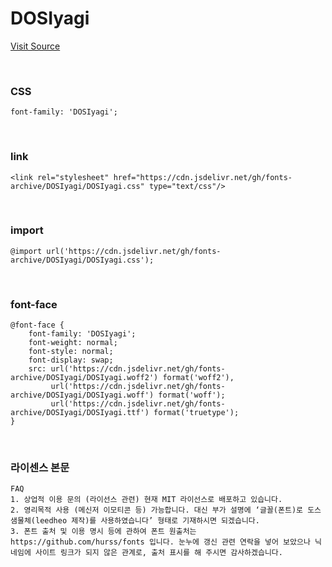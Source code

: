 # DOSIyagi

[Visit Source](https://github.com/hurss/fonts)

&nbsp;

### CSS

```
font-family: 'DOSIyagi';
```

&nbsp;

### link

```
<link rel="stylesheet" href="https://cdn.jsdelivr.net/gh/fonts-archive/DOSIyagi/DOSIyagi.css" type="text/css"/>
```

&nbsp;

### import

```
@import url('https://cdn.jsdelivr.net/gh/fonts-archive/DOSIyagi/DOSIyagi.css');
```

&nbsp;

### font-face

```
@font-face {
    font-family: 'DOSIyagi';
    font-weight: normal;
    font-style: normal;
    font-display: swap;
    src: url('https://cdn.jsdelivr.net/gh/fonts-archive/DOSIyagi/DOSIyagi.woff2') format('woff2'),
         url('https://cdn.jsdelivr.net/gh/fonts-archive/DOSIyagi/DOSIyagi.woff') format('woff');
         url('https://cdn.jsdelivr.net/gh/fonts-archive/DOSIyagi/DOSIyagi.ttf') format('truetype');
}
```

&nbsp;

### 라이센스 본문

```
FAQ 
1. 상업적 이용 문의 (라이선스 관련) 현재 MIT 라이선스로 배포하고 있습니다. 
2. 영리목적 사용 (메신저 이모티콘 등) 가능합니다. 대신 부가 설명에 ‘글꼴(폰트)로 도스샘물체(leedheo 제작)를 사용하였습니다’ 형태로 기재하시면 되겠습니다. 
3. 폰트 출처 및 이용 명시 등에 관하여 폰트 원출처는 https://github.com/hurss/fonts 입니다. 눈누에 갱신 관련 연락을 넣어 보았으나 닉네임에 사이트 링크가 되지 않은 관계로, 출처 표시를 해 주시면 감사하겠습니다.
```

